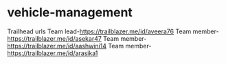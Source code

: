 # vehicle-management
Trailhead urls
Team lead-https://trailblazer.me/id/aveera76
Team member-https://trailblazer.me/id/asekar47
Team member-https://trailblazer.me/id/aashwini14
Team member-https://trailblazer.me/id/arasika1
